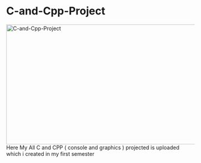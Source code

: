 # C-and-Cpp-Project
<img src="https://socialify.git.ci/iamthanendra/C-and-Cpp-Project/image?font=Inter&language=1&name=1&owner=1&theme=Auto" alt="C-and-Cpp-Project" width="640" height="320" />
Here My All C and CPP ( console and graphics ) projected is uploaded which i created in my first semester 
